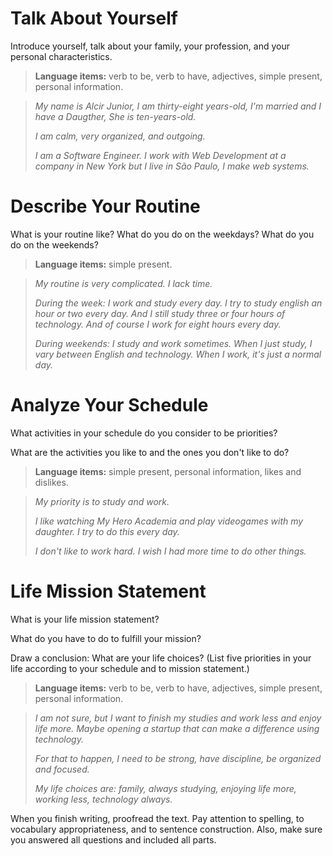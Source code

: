 # Talk About Yourself

Introduce yourself, talk about your family, your profession, and your personal characteristics.

> **Language items:** verb to be, verb to have, adjectives, simple present, personal information.

> _My name is Alcir Junior, I am thirty-eight years-old, I'm married and I have a Daugther, She is ten-years-old._
>
> _I am calm, very organized, and outgoing._
>
> _I am a Software Engineer. I work with Web Development at a company in New York but I live in São Paulo, I make web systems._

# Describe Your Routine

What is your routine like? What do you do on the weekdays? What do you do on the weekends?

> **Language items:** simple present.

> _My routine is very complicated. I lack time._
>
> _During the week: I work and study every day. I try to study english an hour or two every day. And I still study three or four hours of technology. And of course I work for eight hours every day._
>
> _During weekends: I study and work sometimes. When I just study, I vary between English and technology. When I work, it's just a normal day._

# Analyze Your Schedule

What activities in your schedule do you consider to be priorities?

What are the activities you like to and the ones you don't like to do?

> **Language items:** simple present, personal information, likes and dislikes.

> _My priority is to study and work._
>
> _I like watching My Hero Academia and play videogames with my daughter. I try to do this every day._
>
> _I don't like to work hard. I wish I had more time to do other things._

# Life Mission Statement

What is your life mission statement?

What do you have to do to fulfill your mission?

Draw a conclusion: What are your life choices? (List five priorities in your life according to your schedule and to mission statement.)

> **Language items:** verb to be, verb to have, adjectives, simple present, personal information.

> _I am not sure, but I want to finish my studies and work less and enjoy life more. Maybe opening a startup that can make a difference using technology._
>
> _For that to happen, I need to be strong, have discipline, be organized and focused._
>
> _My life choices are: family, always studying, enjoying life more, working less, technology always._

When you finish writing, proofread the text. Pay attention to spelling, to vocabulary appropriateness, and to sentence construction. Also, make sure you answered all questions and included all parts.
